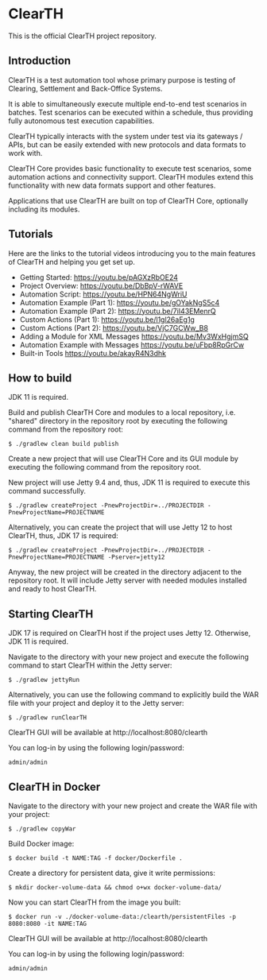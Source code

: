 ClearTH
==========

This is the official ClearTH project repository.

## Introduction

ClearTH is a test automation tool whose primary purpose is testing of Clearing, Settlement and Back-Office Systems.

It is able to simultaneously execute multiple end-to-end test scenarios in batches. Test scenarios can be executed within a schedule, thus providing fully autonomous test execution capabilities.

ClearTH typically interacts with the system under test via its gateways / APIs, but can be easily extended with new protocols and data formats to work with.

ClearTH Core provides basic functionality to execute test scenarios, some automation actions and connectivity support. ClearTH modules extend this functionality with new data formats support and other features.

Applications that use ClearTH are built on top of ClearTH Core, optionally including its modules.

## Tutorials

Here are the links to the tutorial videos introducing you to the main features of ClearTH and helping you get set up.

  - Getting Started:
    https://youtu.be/pAGXzRbOE24
  - Project Overview:
    https://youtu.be/DbBpV-rWAVE
  - Automation Script:
    https://youtu.be/HPN64NgWriU
  - Automation Example (Part 1):
    https://youtu.be/gOYakNgS5c4
  - Automation Example (Part 2):
    https://youtu.be/7iI43EMenrQ
  - Custom Actions (Part 1):
    https://youtu.be/l1gl26aEg1g
  - Custom Actions (Part 2):
    https://youtu.be/VjC7GCWw_B8
  - Adding a Module for XML Messages
    https://youtu.be/Mv3WxHgjmSQ
  - Automation Example with Messages
    https://youtu.be/uFbp8RpGrCw
  - Built-in Tools
    https://youtu.be/akayR4N3dhk



## How to build

JDK 11 is required.

Build and publish ClearTH Core and modules to a local repository, i.e. "shared" directory in the repository root by executing the following command from the repository root:
```
$ ./gradlew clean build publish
```

Create a new project that will use ClearTH Core and its GUI module by executing the following command from the repository root.

New project will use Jetty 9.4 and, thus, JDK 11 is required to execute this command successfully.
```
$ ./gradlew createProject -PnewProjectDir=../PROJECTDIR -PnewProjectName=PROJECTNAME
```

Alternatively, you can create the project that will use Jetty 12 to host ClearTH, thus, JDK 17 is required:
```
$ ./gradlew createProject -PnewProjectDir=../PROJECTDIR -PnewProjectName=PROJECTNAME -Pserver=jetty12
```

Anyway, the new project will be created in the directory adjacent to the repository root. It will include Jetty server with needed modules installed and ready to host ClearTH.

## Starting ClearTH

JDK 17 is required on ClearTH host if the project uses Jetty 12. Otherwise, JDK 11 is required.

Navigate to the directory with your new project and execute the following command to start ClearTH within the Jetty server:
```
$ ./gradlew jettyRun
```

Alternatively, you can use the following command to explicitly build the WAR file with your project and deploy it to the Jetty server:
```
$ ./gradlew runClearTH
```

ClearTH GUI will be available at http://localhost:8080/clearth

You can log-in by using the following login/password:
```
admin/admin
```


## ClearTH in Docker

Navigate to the directory with your new project and create the WAR file with your project:
```
$ ./gradlew copyWar
```

Build Docker image:
```
$ docker build -t NAME:TAG -f docker/Dockerfile .
```

Create a directory for persistent data, give it write permissions:
```
$ mkdir docker-volume-data && chmod o+wx docker-volume-data/
```

Now you can start ClearTH from the image you built:
```
$ docker run -v ./docker-volume-data:/clearth/persistentFiles -p 8080:8080 -it NAME:TAG
```

ClearTH GUI will be available at http://localhost:8080/clearth

You can log-in by using the following login/password:
```
admin/admin
```